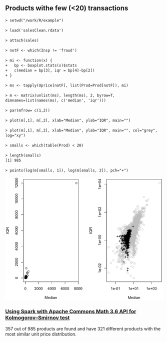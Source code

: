 ## Products withe few (<20) transactions

~~~
> setwd("/work/R/example")
 
> load('salesClean.rdata')

> attach(sales)

> notF <- which(Insp != 'fraud')

> mi <- function(x) { 
+   bp <- boxplot.stats(x)$stats 
+   c(median = bp[3], iqr = bp[4]-bp[2])
+ }

> ms <- tapply(Uprice[notF], list(Prod=Prod[notF]), mi)

> m <- matrix(unlist(ms), length(ms), 2, byrow=T, dimnames=list(names(ms), c('median', 'iqr')))

> par(mfrow= c(1,2))

> plot(m[,1], m[,2], xlab="Median", ylab="IQR", main="")
 
> plot(m[,1], m[,2], xlab="Median", ylab="IQR", main="", col="grey", log="xy")

> smalls <- which(table(Prod) < 20)

> length(smalls)
[1] 985
 
> points(log(m[smalls, 1]), log(m[smalls, 2]), pch="+")
~~~
![Small Products](../images/smalls.png)

### [Using Spark with Apache Commons Math 3.6 API for Kolmogorov–Smirnov test](/methodology/non-parametric-test/Kolmogorov-Smirnov/detecting-fraudulent-transactions/README.md)

357 out of 985 products are found and have 321 different products with the most similar unit price distribution.
